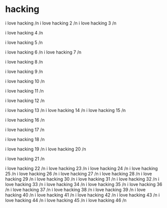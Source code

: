 # hacking

i love hacking /n
i love hacking 2 /n
i love hacking 3  /n

i love hacking 4 /n

i love hacking 5 /n

i love hacking 6 /n
i love hacking 7 /n

i love hacking 8 /n

i love hacking 9 /n

i love hacking 10 /n

i love hacking 11 /n

i love hacking 12 /n

i love hacking 13 /n
i love hacking 14 /n
i love hacking 15 /n

i love hacking 16 /n

i love hacking 17 /n

i love hacking 18 /n

i love hacking 19 /n
i love hacking 20 /n

i love hacking 21 /n

i love hacking 22 /n
i love hacking 23 /n
i love hacking 24 /n
i love hacking 25 /n
i love hacking 26 /n
i love hacking 27 /n
i love hacking 28 /n
i love hacking 29 /n
i love hacking 30 /n
i love hacking 31 /n
i love hacking 32 /n
i love hacking 33 /n
i love hacking 34 /n
i love hacking 35 /n
i love hacking 36 /n
i love hacking 37 /n
i love hacking 38 /n
i love hacking 39 /n
i love hacking 40 /n
i love hacking 41 /n
i love hacking 42 /n
i love hacking 43 /n
i love hacking 44 /n
i love hacking 45 /n
i love hacking 46 /n


